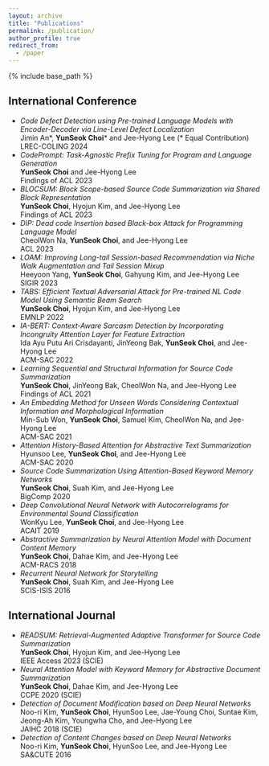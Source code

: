 ```yaml
---
layout: archive
title: "Publications"
permalink: /publication/
author_profile: true
redirect_from:
  - /paper
---
```


{% include base_path %}

International Conference
------
* _Code Defect Detection using Pre-trained Language Models with Encoder-Decoder via Line-Level Defect Localization_     
Jimin An&#42;, __YunSeok Choi__&#42; and Jee-Hyong Lee (&#42; Equal Contribution)    
LREC-COLING 2024
* _CodePrompt: Task-Agnostic Prefix Tuning for Program and Language Generation_     
__YunSeok Choi__ and Jee-Hyong Lee      
Findings of ACL 2023
* _BLOCSUM: Block Scope-based Source Code Summarization via Shared Block Representation_       
__YunSeok Choi__, Hyojun Kim, and Jee-Hyong Lee     
Findings of ACL 2023
* _DIP: Dead code Insertion based Black-box Attack for Programming Language Model_    
CheolWon Na, __YunSeok Choi__, and Jee-Hyong Lee    
ACL 2023
* _LOAM: Improving Long-tail Session-based Recommendation via Niche Walk Augmentation and Tail Session Mixup_    
Heeyoon Yang, __YunSeok Choi__, Gahyung Kim, and Jee-Hyong Lee    
SIGIR 2023
* _TABS: Efficient Textual Adversarial Attack for Pre-trained NL Code Model Using Semantic Beam Search_    
__YunSeok Choi__, Hyojun Kim, and Jee-Hyong Lee     
EMNLP 2022
* _IA-BERT: Context-Aware Sarcasm Detection by Incorporating Incongruity Attention Layer for Feature Extraction_    
Ida Ayu Putu Ari Crisdayanti, JinYeong Bak, __YunSeok Choi__, and Jee-Hyong Lee    
ACM-SAC 2022
* _Learning Sequential and Structural Information for Source Code Summarization_    
__YunSeok Choi__, JinYeong Bak, CheolWon Na, and Jee-Hyong Lee    
Findings of ACL 2021
* _An Embedding Method for Unseen Words Considering Contextual Information and Morphological Information_    
Min-Sub Won, __YunSeok Choi__, Samuel Kim, CheolWon Na, and Jee-Hyong Lee    
ACM-SAC 2021
* _Attention History-Based Attention for Abstractive Text Summarization_    
Hyunsoo Lee, __YunSeok Choi__, and Jee-Hyong Lee    
ACM-SAC 2020
* _Source Code Summarization Using Attention-Based Keyword Memory Networks_    
__YunSeok Choi__, Suah Kim, and Jee-Hyong Lee     
BigComp 2020
* _Deep Convolutional Neural Network with Autocorrelograms for Environmental Sound Classification_     
WonKyu Lee, __YunSeok Choi__, and Jee-Hyong Lee     
ACAIT 2019
* _Abstractive Summarization by Neural Attention Model with Document Content Memory_    
__YunSeok Choi__, Dahae Kim, and Jee-Hyong Lee     
ACM-RACS 2018
* _Recurrent Neural Network for Storytelling_      
__YunSeok Choi__, Suah Kim, and Jee-Hyong Lee      
SCIS-ISIS 2016

International Journal
------
* _READSUM: Retrieval-Augmented Adaptive Transformer for Source Code Summarization_     
__YunSeok Choi__, Hyojun Kim, and Jee-Hyong Lee     
IEEE Access 2023 (SCIE)
* _Neural Attention Model with Keyword Memory for Abstractive Document Summarization_      
__YunSeok Choi__, Dahae Kim, and Jee-Hyong Lee      
CCPE 2020 (SCIE)
* _Detection of Document Modification based on Deep Neural Networks_       
Noo-ri Kim, __YunSeok Choi__, HyunSoo Lee, Jae-Young Choi, Suntae Kim, Jeong-Ah Kim, Youngwha Cho, and Jee-Hyong Lee        
JAIHC 2018 (SCIE)
* _Detection of Content Changes based on Deep Neural Networks_      
Noo-ri Kim, __YunSeok Choi__, HyunSoo Lee, and Jee-Hyong Lee     
SA&CUTE 2016


<!--
International Conference
------
* Jimin An, __YunSeok Choi__ and Jee-Hyong Lee, Code Defect Detection using Pre-trained Language Models with Encoder-Decoder via Line-Level Defect Localization, Proceedings of the 2024 Joint International Conference on Computational Linguistics, Language Resources and Evaluation: LREC-COLING 2024
* __YunSeok Choi__ and Jee-Hyong Lee, CodePrompt: Task-Agnostic Prefix Tuning for Program and Language Generation, Findings of the Association for Computational Linguistics: ACL 2023
* __YunSeok Choi__, Hyojun Kim, and Jee-Hyong Lee, BLOCSUM: Block Scope-based Source Code Summarization via Shared Block Representation, Findings of the Association for Computational Linguistics: ACL 2023
* CheolWon Na, __YunSeok Choi__, and Jee-Hyong Lee, DIP: Dead code Insertion based Black-box Attack for Programming Language Model, Proceedings of the 2023 Conference on Association for Computational Linguistics: ACL 2023
* Heeyoon Yang, __YunSeok Choi__, Gahyung Kim, and Jee-Hyong Lee, LOAM: Improving Long-tail Session-based Recommendation via Niche Walk Augmentation and Tail Session Mixup, Proceedings of the 46th International ACM SIGIR Conference on Research and Development in Information Retrieval: SIGIR 2023
* __YunSeok Choi__, Hyojun Kim, and Jee-Hyong Lee, TABS: Efficient Textual Adversarial Attack for Pre-trained NL Code Model Using Semantic Beam Search, Proceedings of the 2022 Conference on Empirical Methods in Natural Language Processing: EMNLP 2022
* Ida Ayu Putu Ari Crisdayanti, JinYeong Bak, __YunSeok Choi__, and Jee-Hyong Lee, IA-BERT: Context-Aware Sarcasm Detection by Incorporating Incongruity Attention Layer for Feature Extraction, Proceedings of the 37th ACM/SIGAPP Symposium on Applied Computing: ACM-SAC 2022
* __YunSeok Choi__, JinYeong Bak, CheolWon Na, and Jee-Hyong Lee, Learning Sequential and Structural Information for Source Code Summarization, Findings of the Association for Computational Linguistics: ACL 2021
* Min-Sub Won, __YunSeok Choi__, Samuel Kim, CheolWon Na, and Jee-Hyong Lee, An Embedding Method for Unseen Words Considering Contextual Information and Morphological Information, Proceedings of the 36th Annual ACM Symposium on Applied Computing: ACM-SAC 2021
* Hyunsoo Lee, __YunSeok Choi__, and Jee-Hyong Lee, Attention History-Based Attention for Abstractive Text Summarization, Proceedings of the 35th Annual ACM Symposium on Applied Computing: ACM-SAC 2020
* __YunSeok Choi__, Suah Kim, and Jee-Hyong Lee, Source Code Summarization Using Attention-Based Keyword Memory Networks, Proceedings of IEEE International Conference on Big Data and Smart Computing: BigComp 2020
* WonKyu Lee, __YunSeok Choi__, and Jee-Hyong Lee, Deep Convolutional Neural Network with Autocorrelograms for Environmental Sound Classification, Proceedings of the 3rd Asian Conference on Artificial Intelligence Technology: ACAIT 2019
* __YunSeok Choi__, Dahae Kim, and Jee-Hyong Lee, Abstractive Summarization by Neural Attention Model with Document Content Memory, Proceedings of Conference on Research in Adaptive and Convergent Systems: ACM-RACS 2018
* __YunSeok Choi__, Suah Kim, and Jee-Hyong Lee, Recurrent Neural Network for Storytelling, Proceedings of International Symposium on Advanced Intelligent Systems: SCIS-ISIS 2016

International Journal
------
* __YunSeok Choi__, Hyojun Kim, and Jee-Hyong Lee, READSUM: Retrieval-Augmented Adaptive Transformer for Source Code Summarization, IEEE Access 2023 (SCIE)
* __YunSeok Choi__, Dahae Kim, and Jee-Hyong Lee, Neural Attention Model with Keyword Memory for Abstractive Document Summarization, Concurrency and Computation Practice and Experience: CCPE 2020 (SCIE)
* Noo-ri Kim, __YunSeok Choi__, HyunSoo Lee, Jae-Young Choi, Suntae Kim, Jeong-Ah Kim, Youngwha Cho, and Jee-Hyong Lee, Detection of Document Modification based on Deep Neural Networks, Journal of Ambient Intelligence and Humanized Computing: JAIHC 2018 (SCIE)
* Noo-ri Kim, __YunSeok Choi__, HyunSoo Lee, and Jee-Hyong Lee, Detection of Content Changes based on Deep Neural Networks, Advances in Computer Science and Ubiquitous Computing: SA&CUTE 2016
-->
